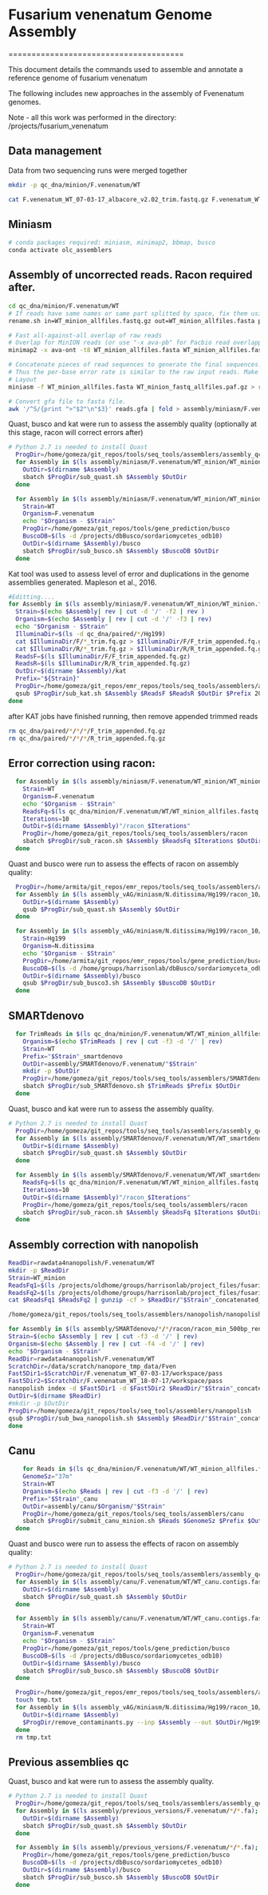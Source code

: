 # Fusarium venenatum Genome Assembly

======================================

This document details the commands used to assemble and annotate a reference genome of fusarium venenatum

The following includes new approaches in the assembly of Fvenenatum genomes.

Note - all this work was performed in the directory: /projects/fusarium_venenatum

## Data management

Data from two sequencing runs were merged together

```bash
mkdir -p qc_dna/minion/F.venenatum/WT

cat F.venenatum_WT_07-03-17_albacore_v2.02_trim.fastq.gz F.venenatum_WT_18-07-17_albacore_v2.02_trim.fastq.gz > /projects/fusarium_venenatum/qc_dna/minion/F.venenatum/WT/WT_minion_allfiles.fastq.gz
```

## Miniasm

```bash
# conda packages required: miniasm, minimap2, bbmap, busco
conda activate olc_assemblers
```

## Assembly of uncorrected reads. Racon required after.

```bash
cd qc_dna/minion/F.venenatum/WT
# If reads have same names or same part splitted by space, fix them using rename.sh from bbtools.
rename.sh in=WT_minion_allfiles.fastq.gz out=WT_minion_allfiles.fasta prefix=WT_minion

# Fast all-against-all overlap of raw reads
# Overlap for MinION reads (or use "-x ava-pb" for Pacbio read overlapping)
minimap2 -x ava-ont -t8 WT_minion_allfiles.fasta WT_minion_allfiles.fasta | gzip -1 > WT_minion_fastq_allfiles.paf.gz

# Concatenate pieces of read sequences to generate the final sequences.
# Thus the per-base error rate is similar to the raw input reads. Make sure you correct your reads.
# Layout
miniasm -f WT_minion_allfiles.fasta WT_minion_fastq_allfiles.paf.gz > reads.gfa

# Convert gfa file to fasta file.
awk '/^S/{print ">"$2"\n"$3}' reads.gfa | fold > assembly/miniasm/F.venenatum/WT_minion/WT_minion.fa
```

Quast, busco and kat were run to assess the assembly quality (optionally at this stage, racon will correct errors after)

```bash
# Python 2.7 is needed to install Quast
  ProgDir=/home/gomeza/git_repos/tools/seq_tools/assemblers/assembly_qc
  for Assembly in $(ls assembly/miniasm/F.venenatum/WT_minion/WT_minion.fa); do
    OutDir=$(dirname $Assembly)
    sbatch $ProgDir/sub_quast.sh $Assembly $OutDir
  done
```

```bash
  for Assembly in $(ls assembly/miniasm/F.venenatum/WT_minion/WT_minion.fa); do
    Strain=WT
    Organism=F.venenatum
    echo "$Organism - $Strain"
    ProgDir=/home/gomeza/git_repos/tools/gene_prediction/busco
    BuscoDB=$(ls -d /projects/dbBusco/sordariomycetes_odb10)
    OutDir=$(dirname $Assembly)/busco
    sbatch $ProgDir/sub_busco.sh $Assembly $BuscoDB $OutDir
  done
```



Kat tool was used to assess level of error and duplications in the genome assemblies generated. Mapleson et al., 2016.

```bash
#Editting....
for Assembly in $(ls assembly/miniasm/F.venenatum/WT_minion/WT_minion.fa); do
  Strain=$(echo $Assembly| rev | cut -d '/' -f2 | rev )
  Organism=$(echo $Assembly | rev | cut -d '/' -f3 | rev)
  echo "$Organism - $Strain"
  IlluminaDir=$(ls -d qc_dna/paired/*/Hg199)
  cat $IlluminaDir/F/*_trim.fq.gz > $IlluminaDir/F/F_trim_appended.fq.gz
  cat $IlluminaDir/R/*_trim.fq.gz > $IlluminaDir/R/R_trim_appended.fq.gz
  ReadsF=$(ls $IlluminaDir/F/F_trim_appended.fq.gz)
  ReadsR=$(ls $IlluminaDir/R/R_trim_appended.fq.gz)
  OutDir=$(dirname $Assembly)/kat
  Prefix="${Strain}"
  ProgDir=/home/gomeza/git_repos/emr_repos/tools/seq_tools/assemblers/assembly_qc/kat
  qsub $ProgDir/sub_kat.sh $Assembly $ReadsF $ReadsR $OutDir $Prefix 200
done
```

after KAT jobs have finished running, then remove appended trimmed reads
```bash
rm qc_dna/paired/*/*/*/F_trim_appended.fq.gz
rm qc_dna/paired/*/*/*/R_trim_appended.fq.gz
```



## Error correction using racon:

```bash
  for Assembly in $(ls assembly/miniasm/F.venenatum/WT_minion/WT_minion.fa); do
    Strain=WT
    Organism=F.venenatum
    echo "$Organism - $Strain"
    ReadsFq=$(ls qc_dna/minion/F.venenatum/WT/WT_minion_allfiles.fastq.gz)
    Iterations=10
    OutDir=$(dirname $Assembly)"/racon_$Iterations"
    ProgDir=/home/gomeza/git_repos/tools/seq_tools/assemblers/racon
    sbatch $ProgDir/sub_racon.sh $Assembly $ReadsFq $Iterations $OutDir
  done
```







Quast and busco were run to assess the effects of racon on assembly quality:

```bash
  ProgDir=/home/armita/git_repos/emr_repos/tools/seq_tools/assemblers/assembly_qc/quast
  for Assembly in $(ls assembly_vAG/miniasm/N.ditissima/Hg199/racon_10/*10.fasta); do
    OutDir=$(dirname $Assembly)
    qsub $ProgDir/sub_quast.sh $Assembly $OutDir
  done
```

```bash
  for Assembly in $(ls assembly_vAG/miniasm/N.ditissima/Hg199/racon_10/*10.fasta); do
    Strain=Hg199
    Organism=N.ditissima
    echo "$Organism - $Strain"
    ProgDir=/home/armita/git_repos/emr_repos/tools/gene_prediction/busco
    BuscoDB=$(ls -d /home/groups/harrisonlab/dbBusco/sordariomyceta_odb9)
    OutDir=$(dirname $Assembly)/busco
    qsub $ProgDir/sub_busco3.sh $Assembly $BuscoDB $OutDir
  done
```



## SMARTdenovo

```bash
  for TrimReads in $(ls qc_dna/minion/F.venenatum/WT/WT_minion_allfiles.fastq.gz); do
    Organism=$(echo $TrimReads | rev | cut -f3 -d '/' | rev)
    Strain=WT
    Prefix="$Strain"_smartdenovo
    OutDir=assembly/SMARTdenovo/F.venenatum/"$Strain"
    mkdir -p $OutDir
    ProgDir=/home/gomeza/git_repos/tools/seq_tools/assemblers/SMARTdenovo
    sbatch $ProgDir/sub_SMARTdenovo.sh $TrimReads $Prefix $OutDir
  done
```

Quast, busco and kat were run to assess the assembly quality.

```bash
# Python 2.7 is needed to install Quast
  ProgDir=/home/gomeza/git_repos/tools/seq_tools/assemblers/assembly_qc
  for Assembly in $(ls assembly/SMARTdenovo/F.venenatum/WT/WT_smartdenovo.dmo.lay.utg); do
    OutDir=$(dirname $Assembly)
    sbatch $ProgDir/sub_quast.sh $Assembly $OutDir
  done
```

```bash
  for Assembly in $(ls assembly/SMARTdenovo/F.venenatum/WT/WT_smartdenovo.dmo.lay.utg); do
    ReadsFq=$(ls qc_dna/minion/F.venenatum/WT/WT_minion_allfiles.fastq.gz)
    Iterations=10
    OutDir=$(dirname $Assembly)"/racon_$Iterations"
    ProgDir=/home/gomeza/git_repos/tools/seq_tools/assemblers/racon
    sbatch $ProgDir/sub_racon.sh $Assembly $ReadsFq $Iterations $OutDir
  done
```

## Assembly correction with nanopolish

```bash
ReadDir=rawdata4nanopolish/F.venenatum/WT
mkdir -p $ReadDir
Strain=WT_minion
ReadsFq1=$(ls /projects/oldhome/groups/harrisonlab/project_files/fusarium_venenatum/raw_dna/minion/F.venenatum/WT/F.venenatum_WT_07-03-17_albacore_v2.02.fastq.gz)
ReadsFq2=$(ls /projects/oldhome/groups/harrisonlab/project_files/fusarium_venenatum/raw_dna/minion/F.venenatum/WT/F.venenatum_WT_18-07-17_albacore_v2.02.fastq.gz)
cat $ReadsFq1 $ReadsFq2 | gunzip -cf > $ReadDir/"$Strain"_concatenated_reads.fastq

/home/gomeza/git_repos/tools/seq_tools/assemblers/nanopolish/nanopolish_remove_dup_reads.py --fastq $ReadDir/"$Strain"_concatenated_reads.fastq --out $ReadDir/"$Strain"_concatenated_reads_filtered.fastq
```
```bash
for Assembly in $(ls assembly/SMARTdenovo/*/*/racon/racon_min_500bp_renamed.fasta | grep 'WT' | grep 'albacore'); do
Strain=$(echo $Assembly | rev | cut -f3 -d '/' | rev)
Organism=$(echo $Assembly | rev | cut -f4 -d '/' | rev)
echo "$Organism - $Strain"
ReadDir=rawdata4nanopolish/F.venenatum/WT
ScratchDir=/data/scratch/nanopore_tmp_data/Fven
Fast5Dir1=$ScratchDir/F.venenatum_WT_07-03-17/workspace/pass
Fast5Dir2=$ScratchDir/F.venenatum_WT_18-07-17/workspace/pass
nanopolish index -d $Fast5Dir1 -d $Fast5Dir2 $ReadDir/"$Strain"_concatenated_reads_filtered.fastq
OutDir=$(dirname $ReadDir)
#mkdir -p $OutDir
ProgDir=/home/gomeza/git_repos/tools/seq_tools/assemblers/nanopolish
qsub $ProgDir/sub_bwa_nanopolish.sh $Assembly $ReadDir/"$Strain"_concatenated_reads_filtered.fastq.fa.gz $OutDir/nanopolish
done
```



## Canu

```bash
	for Reads in $(ls qc_dna/minion/F.venenatum/WT/WT_minion_allfiles.fastq.gz); do
  	GenomeSz="37m"
  	Strain=WT
  	Organism=$(echo $Reads | rev | cut -f3 -d '/' | rev)
  	Prefix="$Strain"_canu
  	OutDir=assembly/canu/$Organism/"$Strain"
  	ProgDir=/home/gomeza/git_repos/tools/seq_tools/assemblers/canu
  	sbatch $ProgDir/submit_canu_minion.sh $Reads $GenomeSz $Prefix $OutDir
  done
```

Quast and busco were run to assess the effects of racon on assembly quality:

```bash
# Python 2.7 is needed to install Quast
  ProgDir=/home/gomeza/git_repos/tools/seq_tools/assemblers/assembly_qc
  for Assembly in $(ls assembly/canu/F.venenatum/WT/WT_canu.contigs.fasta); do
    OutDir=$(dirname $Assembly)
    sbatch $ProgDir/sub_quast.sh $Assembly $OutDir
  done
```

```bash
  for Assembly in $(ls assembly/canu/F.venenatum/WT/WT_canu.contigs.fasta); do
    Strain=WT
    Organism=F.venenatum
    echo "$Organism - $Strain"
    ProgDir=/home/gomeza/git_repos/tools/gene_prediction/busco
    BuscoDB=$(ls -d /projects/dbBusco/sordariomycetes_odb10)
    OutDir=$(dirname $Assembly)/busco
    sbatch $ProgDir/sub_busco.sh $Assembly $BuscoDB $OutDir
  done
```






```bash
  ProgDir=/home/gomeza/git_repos/emr_repos/tools/seq_tools/assemblers/assembly_qc/remove_contaminants
  touch tmp.txt
  for Assembly in $(ls assembly_vAG/miniasm/N.ditissima/Hg199/racon_10/*10.fasta); do
    OutDir=$(dirname $Assembly)
    $ProgDir/remove_contaminants.py --inp $Assembly --out $OutDir/Hg199_racon10_renamed.fasta --coord_file tmp.txt > $OutDir/log.txt
  done
  rm tmp.txt
```

## Previous assemblies qc

Quast, busco and kat were run to assess the assembly quality.

```bash
# Python 2.7 is needed to install Quast
  ProgDir=/home/gomeza/git_repos/tools/seq_tools/assemblers/assembly_qc
  for Assembly in $(ls assembly/previous_versions/F.venenatum/*/*.fa); do
    OutDir=$(dirname $Assembly)
    sbatch $ProgDir/sub_quast.sh $Assembly $OutDir
  done
```

```bash
  for Assembly in $(ls assembly/previous_versions/F.venenatum/*/*.fa); do
    ProgDir=/home/gomeza/git_repos/tools/gene_prediction/busco
    BuscoDB=$(ls -d /projects/dbBusco/sordariomycetes_odb10)
    OutDir=$(dirname $Assembly)/busco
    sbatch $ProgDir/sub_busco.sh $Assembly $BuscoDB $OutDir
  done
```
